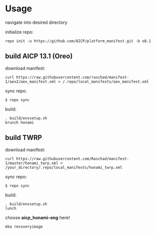 Usage
=====
navigate into desired directory

initialize repo:

    repo init -u https://github.com/AICP/platform_manifest.git -b o8.1

build AICP 13.1 (Oreo)
---------------
download manifest: 

    curl https://raw.githubusercontent.com/raschad/manifest-1/aex2/aex_manifest.xml > /.repo/local_manifests/aex_manifest.xml

sync repo:

    $ repo sync

build:

    . build/envsetup.sh
    brunch honami

build TWRP
----------
download manifest: 

    curl https://raw.githubusercontent.com/Raschad/manifest-1/master/honami_twrp.xml > /your_directory/.repo/local_manifests/honami_twrp.xml

sync repo:

    $ repo sync

build:

    . build/envsetup.sh
    lunch

choose **aicp_honami-eng** here!
    
    mka recoveryimage

